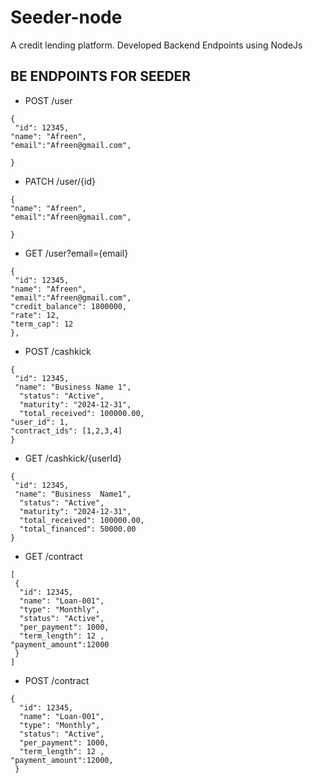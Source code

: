 # Seeder-node
A credit lending platform.
Developed Backend Endpoints using NodeJs
## BE ENDPOINTS FOR SEEDER
* POST /user
```
{
 "id": 12345,
"name": "Afreen",
"email":"Afreen@gmail.com",

}
```
* PATCH /user/{id}
```
{
"name": "Afreen",
"email":"Afreen@gmail.com",

}
```
* GET /user?email={email}
```
{
 "id": 12345,
"name": "Afreen",
"email":"Afreen@gmail.com",
"credit_balance": 1800000,
"rate": 12,
"term_cap": 12
},
```
* POST /cashkick
```
{
 "id": 12345,
 "name": "Business Name 1",
  "status": "Active",
  "maturity": "2024-12-31",
  "total_received": 100000.00,
"user_id": 1,
"contract_ids": [1,2,3,4]
}
```
* GET /cashkick/{userId}
```
{
 "id": 12345,
 "name": "Business  Name1",
  "status": "Active",
  "maturity": "2024-12-31",
  "total_received": 100000.00,
  "total_financed": 50000.00
}
```
* GET /contract
```
[
 {
  "id": 12345,
  "name": "Loan-001",
  "type": "Monthly",
  "status": "Active",
  "per_payment": 1000,
  "term_length": 12 ,
"payment_amount":12000
 }
]
```
* POST /contract
```
{
  "id": 12345,
  "name": "Loan-001",
  "type": "Monthly",
  "status": "Active",
  "per_payment": 1000,
  "term_length": 12 ,
"payment_amount":12000,
 }
```